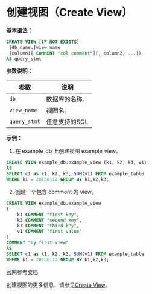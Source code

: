 # 创建视图（Create View）

**基本语法：**

```sql
CREATE VIEW [IF NOT EXISTS]
 [db_name.]view_name
 (column1[ COMMENT "col comment"][, column2, ...])
AS query_stmt
```

**参数说明：**

<table>
    <thead>
        <tr>
            <th>参数</th>
            <th>说明</th>
        </tr>
    </thead>
    <tbody>
    <tr>
        <td><code>db</code></td>
        <td>数据库的名称。</td>
    </tr>
    <tr>
        <td><code>view_name</code></td>
        <td>视图名。</td>
    </tr>
    <tr>
        <td><code>query_stmt</code></td>
        <td>任意支持的SQL</td>
    </tr>
    </tbody>
</table>

**示例：**

1. 在 example_db 上创建视图 example_view。

```sql
CREATE VIEW example_db.example_view (k1, k2, k3, v1)
AS
SELECT c1 as k1, k2, k3, SUM(v1) FROM example_table
WHERE k1 = 20160112 GROUP BY k1,k2,k3;
```

2. 创建一个包含 comment 的 view。

```sql
CREATE VIEW example_db.example_view
(
    k1 COMMENT "first key",
    k2 COMMENT "second key",
    k3 COMMENT "third key",
    v1 COMMENT "first value"
)
COMMENT "my first view"
AS
SELECT c1 as k1, k2, k3, SUM(v1) FROM example_table
WHERE k1 = 20160112 GROUP BY k1,k2,k3;
```

官网参考文档

创建视图的更多信息，请参见[Create View](https://doris.apache.org/docs/sql-manual/sql-reference/Data-Definition-Statements/Create/CREATE-VIEW)。